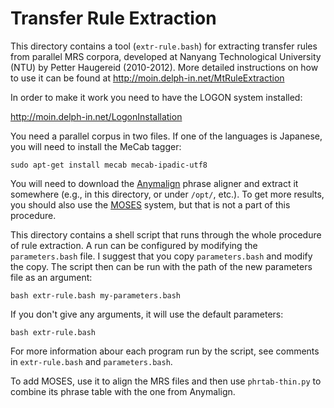 
# Transfer Rule Extraction

This directory contains a tool (`extr-rule.bash`) for extracting
transfer rules from parallel MRS corpora, developed at Nanyang
Technological University (NTU) by Petter Haugereid (2010-2012). More
detailed instructions on how to use it can be found at
http://moin.delph-in.net/MtRuleExtraction

In order to make it work you need to have the LOGON system installed:

http://moin.delph-in.net/LogonInstallation

You need a parallel corpus in two files. If one of the languages is
Japanese, you will need to install the MeCab tagger:

    sudo apt-get install mecab mecab-ipadic-utf8

You will need to download the [Anymalign][] phrase aligner and extract
it somewhere (e.g., in this directory, or under `/opt/`, etc.).
To get more results, you should also use the [MOSES][] system, but
that is not a part of this procedure.

This directory contains a shell script that runs through the whole
procedure of rule extraction. A run can be configured by modifying the
`parameters.bash` file. I suggest that you copy `parameters.bash` and
modify the copy. The script then can be run with the path of the new
parameters file as an argument:

    bash extr-rule.bash my-parameters.bash

If you don't give any arguments, it will use the default parameters:

    bash extr-rule.bash

For more information abour each program run by the script, see
comments in `extr-rule.bash` and `parameters.bash`.

To add MOSES, use it to align the MRS files and then use
`phrtab-thin.py` to combine its phrase table with the one from
Anymalign.

[Anymalign]: https://anymalign.limsi.fr
[MOSES]: http://www.statmt.org/moses/
